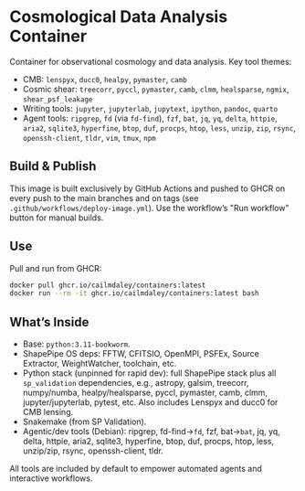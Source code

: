 # Cosmological Data Analysis Container

Container for observational cosmology and data analysis. Key tool themes:
- CMB: `lenspyx`, `ducc0`, `healpy`, `pymaster`, `camb`
- Cosmic shear: `treecorr`, `pyccl`, `pymaster`, `camb`, `clmm`, `healsparse`, `ngmix`, `shear_psf_leakage`
- Writing tools: `jupyter`, `jupyterlab`, `jupytext`, `ipython`, `pandoc`, `quarto`
- Agent tools: `ripgrep`, `fd` (via `fd-find`), `fzf`, `bat`, `jq`, `yq`, `delta`, `httpie`, `aria2`, `sqlite3`, `hyperfine`, `btop`, `duf`, `procps`, `htop`, `less`, `unzip`, `zip`, `rsync`, `openssh-client`, `tldr`, `vim`, `tmux`, `npm`

## Build & Publish

This image is built exclusively by GitHub Actions and pushed to GHCR on every push to the main branches and on tags (see `.github/workflows/deploy-image.yml`). Use the workflow’s "Run workflow" button for manual builds.

## Use

Pull and run from GHCR:

```bash
docker pull ghcr.io/cailmdaley/containers:latest
docker run --rm -it ghcr.io/cailmdaley/containers:latest bash
```

## What’s Inside
- Base: `python:3.11-bookworm`.
- ShapePipe OS deps: FFTW, CFITSIO, OpenMPI, PSFEx, Source Extractor, WeightWatcher, toolchain, etc.
- Python stack (unpinned for rapid dev): full ShapePipe stack plus all `sp_validation` dependencies, e.g., astropy, galsim, treecorr, numpy/numba, healpy/healsparse, pyccl, pymaster, camb, clmm, jupyter/jupyterlab, pytest, etc. Also includes Lenspyx and ducc0 for CMB lensing.
- Snakemake (from SP Validation).
- Agentic/dev tools (Debian): ripgrep, fd-find→`fd`, fzf, bat→`bat`, jq, yq, delta, httpie, aria2, sqlite3, hyperfine, btop, duf, procps, htop, less, unzip/zip, rsync, openssh-client, tldr.

All tools are included by default to empower automated agents and interactive workflows.
